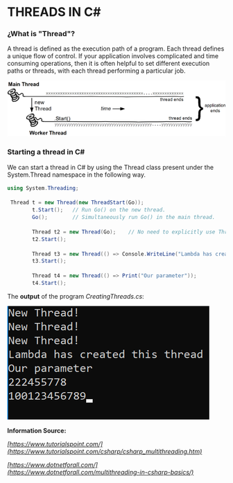 # THREADS IN C#

### ¿What is "Thread"?

A thread is defined as the execution path of a program. Each thread defines a unique flow of control. If your application involves complicated and time consuming operations, then it is often helpful to set different execution paths or threads, with each thread performing a particular job.



![thread](imgs/NewThread.png)
    




### **Starting a thread in C#**

We can start a thread in C# by using the Thread class present under the System.Thread namespace in the following way.


```c#
using System.Threading;

 Thread t = new Thread(new ThreadStart(Go));
        t.Start();   // Run Go() on the new thread.
        Go();        // Simultaneously run Go() in the main thread.

        Thread t2 = new Thread(Go);    // No need to explicitly use ThreadStart
        t2.Start();

        Thread t3 = new Thread(() => Console.WriteLine("Lambda has created this thread"));
        t3.Start();

        Thread t4 = new Thread(() => Print("Our parameter"));
        t4.Start();

```

The **output** of the program *CreatingThreads.cs*:

![output](imgs/output.png)


**Information Source:**

*[https://www.tutorialspoint.com/](https://www.tutorialspoint.com/csharp/csharp_multithreading.htm)*

*[https://www.dotnetforall.com/](https://www.dotnetforall.com/multithreading-in-csharp-basics/)*